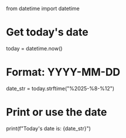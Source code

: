 from datetime import datetime

# Get today's date
today = datetime.now()

# Format: YYYY-MM-DD
date_str = today.strftime("%2025-%8-%12")

# Print or use the date
print(f"Today's date is: {date_str}")
